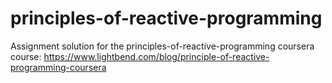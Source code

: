 # principles-of-reactive-programming
Assignment solution for the principles-of-reactive-programming coursera course: https://www.lightbend.com/blog/principle-of-reactive-programming-coursera